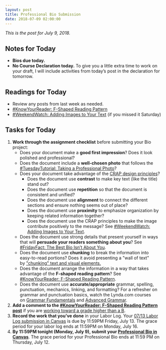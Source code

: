 ```yaml
---
layout: post
title: Professional Bio Submission
date: 2018-07-09 02:00:00
---
```

<p><em>This is the post for July 9, 2018.</em></p>
<h2 id="notes">Notes for Today</h2>
<ul class="listDS">
   <li><strong>Bios due today.</strong></li>
   <li><strong>No Course Declaration today.</strong> To give you a little extra time to work on your draft, I will include activities from today&rsquo;s post in the declaration for tomorrow.</li>   
</ul>
<h2 id="readings">Readings for Today</h2>
<ul>
  <li>Review any posts from last week as needed.</li>  
  <li><a href="https://tracigardner.github.io/FShapedReadingPattern/" target="_blank">#KnowYourReader: F-Shaped Reading Pattern</a></li>
  <li><a href="https://tracigardner.github.io/AddingImages/" target="_blank">#WeekendWatch: Adding Images to Your Text</a> (if you missed it Saturday)</li>
</ul>
<h2 id="tasks">Tasks for Today</h2>
<ol class="listDS">
<li><strong>Work through the assignment checklist</strong> before submitting your Bio project:
    <ul class="listDS">
    <li>Does your document make a <strong>good first impression</strong>? Does it look polished and professional?</li>
    <li>Does the document include a <strong>well-chosen photo</strong> that follows the <a href="https://tracigardner.github.io/1tutorialPhoto/" target="_blank">#TuesdayTutorial: Taking a Professional Photo</a>?</li>
    <li>Does your document take advantage of the <a href="https://tracigardner.github.io/CRAPdesign/" target="_blank">CRAP design principles</a>?
    	<ul class="listDS">
        <li>Does the document use <strong>contrast</strong> to make key text (like the title) stand out?</li>
        <li>Does the document use <strong>repetition</strong> so that the document is consistent and unified?</li>
        <li>Does the document use <strong>alignment</strong> to connect the different sections and ensure nothing seems out of place?</li>
        <li>Does the document use <strong>proximity</strong> to emphasize organization by keeping related information together?</li>
        <li>Does the document use the CRAP principles to make the image contribute positively to the message? See <a href="https://tracigardner.github.io/AddingImages/" target="_blank">#WeekendWatch: Adding Images to Your Text</a>.</li></ul></li>
    <li>Does the document use strong details that present yourself in ways that will <strong>persuade your readers something about you</strong>? See <a href="https://tracigardner.github.io/NotAboutYou/" target="_blank">#FridayFact: The Best Bio Isn&rsquo;t About You</a>.</li>
    <li>Does the document use <strong>chunking</strong> to break the information into easy-to-read portions? Does it avoid presenting a &quot;wall of text&quot; by <a href="http://www.lynda.com/TextWrangler-tutorials/Understanding-how-we-chunk-visual-elements/79411/86937-4.html" title="Understanding how we 'chunk' visual elements" target="_blank">&quot;chunking&quot; text and visual elements.</a></li>
    <li>Does the document arrange the information in a way that takes advantage of the <strong>F-shaped reading pattern</strong>? See <a href="https://tracigardner.github.io/FShapedReadingPattern/" target="_blank">#KnowYourReader: F-Shaped Reading Pattern</a>.
    </li>
    <li>Does the document use <strong>accurate/appropriate</strong> grammar, spelling, punctuation, mechanics, linking, and formatting? For a refresher on grammar and punctuation basics, watch the Lynda.com courses on <a href="https://www.lynda.com/Business-Business-Skills-tutorials/Grammar-Fundamentals/158318-2.html" target="_blank">Grammar Fundamentals</a> and <a href="https://www.lynda.com/Business-Skills-tutorials/Advanced-Grammar/373556-2.html" target="_blank">Advanced Grammar</a>.</li>
    </ul></li>
  <li><strong>Add a comment to the <a href="https://tracigardner.github.io/FShapedReadingPattern/" target="_blank">#KnowYourReader: F-Shaped Reading Pattern post</a></strong> if you are <a href="/requirements/#higher">working toward a grade higher than a B</a>.</li>
  <li><strong>Record the work that you&rsquo;ve done</strong> in your Labor Log. Your <a href="https://canvas.vt.edu/courses/70739/assignments/444290" target="_parent">07/13 Labor Log submission in Canvas</a> is due by 11:59PM Friday, July 13. The grace period for your labor log ends at 11:59PM on Monday, July 16.</li>
<li><strong>By 11:59PM tonight (Monday, July 9), submit your <a href="https://canvas.vt.edu/courses/70739/assignments/442797" target="_parent">Professional Bio in Canvas</a></strong>. The grace period for your Professional Bio ends at 11:59 PM on Thursday, July 12.</li></ol>
